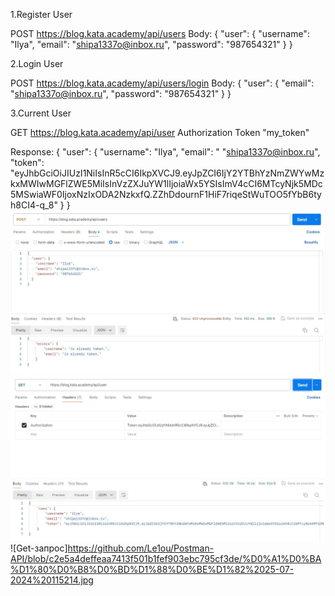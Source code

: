 1.Register User

POST https://blog.kata.academy/api/users Body: { "user": { "username": "Ilya", "email": "shipa1337o@inbox.ru", "password": "987654321" } }

2.Login User

POST https://blog.kata.academy/api/users/login Body: { "user": { "email": "shipa1337o@inbox.ru", "password": "987654321" } }

3.Current User

GET https://blog.kata.academy/api/user Authorization Token "my_token"

Response: { "user": { "username": "Ilya", "email": " "shipa1337o@inbox.ru", "token": "eyJhbGciOiJIUzI1NiIsInR5cCI6IkpXVCJ9.eyJpZCI6IjY2YTBhYzNmZWYwMzkxMWIwMGFlZWE5MiIsInVzZXJuYW1lIjoiaWx5YSIsImV4cCI6MTcyNjk5MDc5MSwiaWF0IjoxNzIxODA2NzkxfQ.ZZhDdournF1HiF7riqeStWuTOO5fYbB6tyh8CI4-q_8" } }
![Регистрация](https://github.com/Le1ou/Postman-API/blob/c2e5a4deffeaa7413f501b1fef903ebc795cf3de/%D0%A1%D0%BA%D1%80%D0%B8%D0%BD%D1%88%D0%BE%D1%82%2025-07-2024%20115014.jpg)
![Аутонтефикация](https://github.com/Le1ou/Postman-API/blob/c2e5a4deffeaa7413f501b1fef903ebc795cf3de/%D0%A1%D0%BA%D1%80%D0%B8%D0%BD%D1%88%D0%BE%D1%82%2025-07-2024%20115052.jpg)
![Get-запрос]https://github.com/Le1ou/Postman-API/blob/c2e5a4deffeaa7413f501b1fef903ebc795cf3de/%D0%A1%D0%BA%D1%80%D0%B8%D0%BD%D1%88%D0%BE%D1%82%2025-07-2024%20115214.jpg

